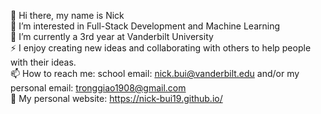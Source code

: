👋 Hi there, my name is Nick<br/>
👀 I’m interested in Full-Stack Development and Machine Learning<br/>
🌱 I’m currently a 3rd year at Vanderbilt University<br/>
⚡ I enjoy creating new ideas and collaborating with others to help people with their ideas.<br/>
📫 How to reach me: school email: nick.bui@vanderbilt.edu and/or my personal email: tronggiao1908@gmail.com<br/>
💬 My personal website: https://nick-bui19.github.io/

<!--
**nick-bui19/nick-bui19** is a ✨ _special_ ✨ repository because its `README.md` (this file) appears on your GitHub profile.

Here are some ideas to get you started:

- 🔭 I’m currently working on ...
- 🌱 I’m currently learning ...
- 👯 I’m looking to collaborate on ...
- 🤔 I’m looking for help with ...
- 💬 Ask me about ...
- 📫 How to reach me: ...
- 😄 Pronouns: ...
- ⚡ Fun fact: ...
-->
